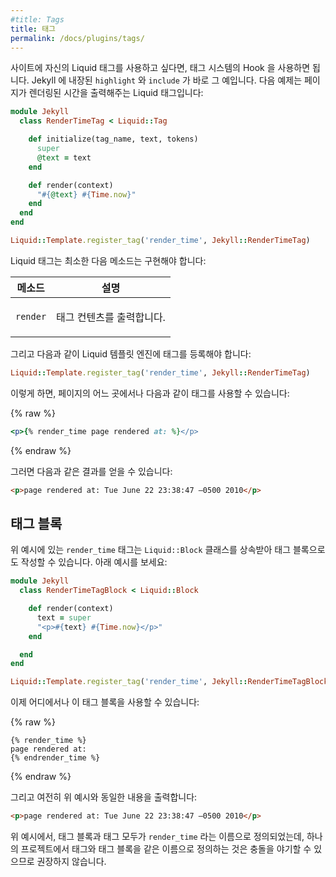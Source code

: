 ```yaml
---
#title: Tags
title: 태그
permalink: /docs/plugins/tags/
---
```


<!--
If you’d like to include custom liquid tags in your site, you can do so by
hooking into the tagging system. Built-in examples added by Jekyll include the
`highlight` and `include` tags. Below is an example of a custom liquid tag that
will output the time the page was rendered:
-->
사이트에 자신의 Liquid 태그를 사용하고 싶다면,
태그 시스템의 Hook 을 사용하면 됩니다.
Jekyll 에 내장된 `highlight` 와 `include` 가 바로 그 예입니다.
다음 예제는 페이지가 렌더링된 시간을 출력해주는 Liquid 태그입니다:

```ruby
module Jekyll
  class RenderTimeTag < Liquid::Tag

    def initialize(tag_name, text, tokens)
      super
      @text = text
    end

    def render(context)
      "#{@text} #{Time.now}"
    end
  end
end

Liquid::Template.register_tag('render_time', Jekyll::RenderTimeTag)
```

<!--
At a minimum, liquid tags must implement:
-->
Liquid 태그는 최소한 다음 메소드는 구현해야 합니다:

<div class="mobile-side-scroller">
<table>
  <thead>
    <tr>
<!--
      <th>Method</th>
      <th>Description</th>
-->
      <th>메소드</th>
      <th>설명</th>
    </tr>
  </thead>
  <tbody>
    <tr>
      <td>
        <p><code>render</code></p>
      </td>
      <td>
<!--
        <p>Outputs the content of the tag.</p>
-->
        <p>태그 컨텐츠를 출력합니다.</p>
      </td>
    </tr>
  </tbody>
</table>
</div>

<!--
You must also register the custom tag with the Liquid template engine as
follows:
-->
그리고 다음과 같이 Liquid 템플릿 엔진에 태그를 등록해야
합니다:

```ruby
Liquid::Template.register_tag('render_time', Jekyll::RenderTimeTag)
```

<!--
In the example above, we can place the following tag anywhere in one of our
pages:
-->
이렇게 하면, 페이지의 어느 곳에서나 다음과 같이 태그를 사용할 수
있습니다:

{% raw %}
```ruby
<p>{% render_time page rendered at: %}</p>
```
{% endraw %}

<!--
And we would get something like this on the page:
-->
그러면 다음과 같은 결과를 얻을 수 있습니다:

```html
<p>page rendered at: Tue June 22 23:38:47 –0500 2010</p>
```

<!--
## Tag Blocks
-->
## 태그 블록

<!--
The `render_time` tag seen above can also be rewritten as a tag block by 
inheriting the `Liquid::Block` class. Look at the example below:
-->
위 예시에 있는 `render_time` 태그는 `Liquid::Block` 클래스를 상속받아
태그 블록으로도 작성할 수 있습니다. 아래 예시를 보세요:

```ruby
module Jekyll
  class RenderTimeTagBlock < Liquid::Block

    def render(context)
      text = super
      "<p>#{text} #{Time.now}</p>"
    end

  end
end

Liquid::Template.register_tag('render_time', Jekyll::RenderTimeTagBlock)
```

<!--
We can now use the tag block anywhere:
-->
이제 어디에서나 이 태그 블록을 사용할 수 있습니다:

{% raw %}
```liquid
{% render_time %}
page rendered at:
{% endrender_time %}
```
{% endraw %}

<!--
And we would still get the same output as above on the page:
-->
그리고 여전히 위 예시와 동일한 내용을 출력합니다:

```html
<p>page rendered at: Tue June 22 23:38:47 –0500 2010</p>
```

<div class="note info">
<!--
  <p>In the above example, the tag block and the tag are both registered with 
  the name <code>render_time</code> but to register a tag and a tag block using 
  the same name in the same project is not recommended as this may lead to 
  conflicts.</p>
-->
  <p>위 예시에서, 태그 블록과 태그 모두가 <code>render_time</code> 라는 이름으로
  정의되었는데, 하나의 프로젝트에서 태그와 태그 블록을 같은 이름으로 정의하는
  것은 충돌을 야기할 수 있으므로 권장하지
  않습니다.</p>
</div>
